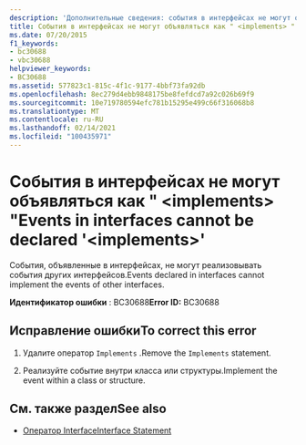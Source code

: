 ```yaml
---
description: 'Дополнительные сведения: события в интерфейсах не могут объявляться как " <implements> "'
title: События в интерфейсах не могут объявляться как " <implements> "
ms.date: 07/20/2015
f1_keywords:
- bc30688
- vbc30688
helpviewer_keywords:
- BC30688
ms.assetid: 577823c1-815c-4f1c-9177-4bbf73fa92db
ms.openlocfilehash: 8ec279d4ebb9848175be8fefdcd7a92c026b69f9
ms.sourcegitcommit: 10e719780594efc781b15295e499c66f316068b8
ms.translationtype: MT
ms.contentlocale: ru-RU
ms.lasthandoff: 02/14/2021
ms.locfileid: "100435971"
---
```

# <a name="events-in-interfaces-cannot-be-declared-implements"></a><span data-ttu-id="4b744-103">События в интерфейсах не могут объявляться как " \<implements> "</span><span class="sxs-lookup"><span data-stu-id="4b744-103">Events in interfaces cannot be declared '\<implements>'</span></span>

<span data-ttu-id="4b744-104">События, объявленные в интерфейсах, не могут реализовывать события других интерфейсов.</span><span class="sxs-lookup"><span data-stu-id="4b744-104">Events declared in interfaces cannot implement the events of other interfaces.</span></span>  
  
 <span data-ttu-id="4b744-105">**Идентификатор ошибки** : BC30688</span><span class="sxs-lookup"><span data-stu-id="4b744-105">**Error ID:** BC30688</span></span>  
  
## <a name="to-correct-this-error"></a><span data-ttu-id="4b744-106">Исправление ошибки</span><span class="sxs-lookup"><span data-stu-id="4b744-106">To correct this error</span></span>  
  
1. <span data-ttu-id="4b744-107">Удалите оператор `Implements` .</span><span class="sxs-lookup"><span data-stu-id="4b744-107">Remove the `Implements` statement.</span></span>  
  
2. <span data-ttu-id="4b744-108">Реализуйте событие внутри класса или структуры.</span><span class="sxs-lookup"><span data-stu-id="4b744-108">Implement the event within a class or structure.</span></span>  
  
## <a name="see-also"></a><span data-ttu-id="4b744-109">См. также раздел</span><span class="sxs-lookup"><span data-stu-id="4b744-109">See also</span></span>

- [<span data-ttu-id="4b744-110">Оператор Interface</span><span class="sxs-lookup"><span data-stu-id="4b744-110">Interface Statement</span></span>](../language-reference/statements/interface-statement.md)
